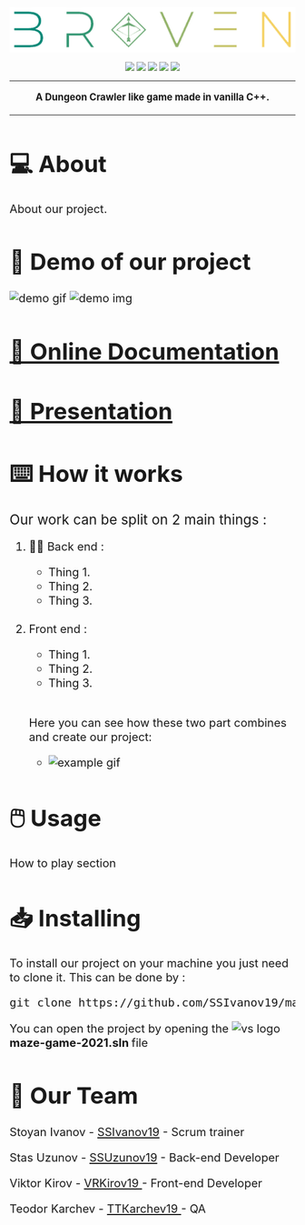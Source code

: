 <p align = "center">
  <img src = "img/bigLogo.png" alt = "logo">
</p>
<p align = "center">
  <img src = "https://img.shields.io/github/languages/count/SSIvanov19/maze-game-2021?style=for-the-badge">
  <img src = "https://img.shields.io/github/contributors/SSIvanov19/maze-game-2021?style=for-the-badge">
  <img src = "https://img.shields.io/github/repo-size/SSIvanov19/maze-game-2021?style=for-the-badge">
  <img src = "https://img.shields.io/github/last-commit/SSIvanov19/maze-game-2021?style=for-the-badge">
  <img src = "https://img.shields.io/github/languages/top/SSIvanov19/maze-game-2021?style=for-the-badge">
</p>

<hr>
<p align = "center" style:"font-size:4em">
  <strong><big>
  A Dungeon Crawler like game made in vanilla C++.
  </strong><big>
</p>
<hr>
<h1>💻 About  </h1>
<p>
  About our project. 
</p>
<h1>🎥 Demo of our project </h1>
<img src  = "gifts/index.gif" alt="demo gif">
<img src  = "gifts/index.img" alt="demo img">
<h1><a href = "" target="_blank">📄 Online Documentation</h1>
<h1><a href = "" target="_blank">📄 Presentation</h1>
</a>
<h1>⌨️ How it works</h1>
<p><big>Our work can be split on 2 main things :</p></big>
<ol>
  <li>👨‍💻 Back end : </li>
  <ul>
    <li>Thing 1.</li>
    <li>Thing 2.</li>
    <li>Thing 3.</li>
  </ul>
  <br>
  <li> Front end :  </li>
  <ul>
    <li>Thing 1.</li>
    <li>Thing 2.</li>
    <li>Thing 3.</li>
  </ul>
  <br>
  <p>Here you can see how these two part combines and create our project:</p>
  <ul>
    <li> <img src  = "gifts/account.gif" alt="example gif"> </li>
  </ul>
</ol>
<h1>🖱️ Usage </h1>
<p>How to play section </p>
<h1> 📥 Installing </h1>
<p> To install our project on your machine you just need to clone it. This can be done by : </p>
<pre>git clone https://github.com/SSIvanov19/maze-game-2021.git</pre>
<p> You can open the project by opening the <img src="https://upload.wikimedia.org/wikipedia/commons/thumb/5/59/Visual_Studio_Icon_2019.svg/512px-Visual_Studio_Icon_2019.svg.png" height="18px" alt="vs logo"><strong> maze-game-2021.sln </strong> file </p>
<h1>🧒 Our Team</h1>
<p>Stoyan Ivanov - <a href = "https://github.com/SSIvanov19"> SSIvanov19</a> - Scrum trainer </p>
<p>Stas Uzunov - <a href = "https://github.com/SSUzunov19"> SSUzunov19</a> - Back-end Developer </p>
<p>Viktor Kirov - <a href = "https://github.com/vrkirov19"> VRKirov19 </a> - Front-end Developer </p>
<p>Teodor Karchev - <a href = "https://github.com/TTKarchev19"> ТТКarchev19 </a> - QA  </p>
